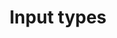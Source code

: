 ---
nav_order: 13
title: Input types
has_children: true
description: Types of inputs for machine translation APIs
seo:
    name: Types of inputs for machine translation APIs
---